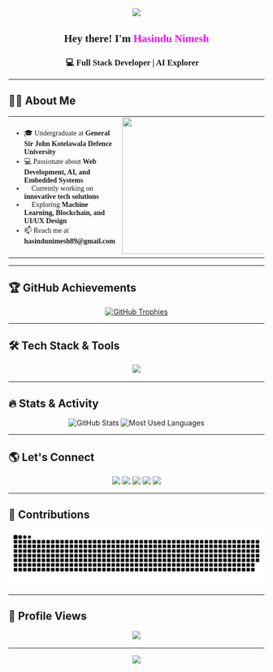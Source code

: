 <!-- 🎨 Futuristic Banner -->
<p align="center">
  <img src="https://capsule-render.vercel.app/api?type=waving&color=0:ff0000,100:0000ff&height=200&section=header&text=Welcome%20to%20My%20World!&fontSize=40&fontColor=fff&animation=fadeIn"/>
</p>

<h2 align="center" style="font-family: Consolas;">🚀 Hey there! I'm <span style="color:#ff00ff">Hasindu Nimesh</span> 👋</h2>
<h3 align="center" style="font-family: Consolas;">💻 Full Stack Developer | AI Explorer 🤖</h3>

---

## **👨‍💻 About Me**
<table>
<tr>
<td>
<ul style="font-family: Consolas;">
<li>🎓 Undergraduate at <b>General Sir John Kotelawala Defence University</b></li>
<li>💻 Passionate about <b>Web Development, AI, and Embedded Systems</b></li>
<li>🚀 Currently working on <b>innovative tech solutions</b></li>
<li>🌱 Exploring <b>Machine Learning, Blockchain, and UI/UX Design</b></li>
<li>📫 Reach me at <b>hasindunimesh89@gmail.com</b></li>
</ul>
</td>
<td>
<img src="https://images-wixmp-ed30a86b8c4ca887773594c2.wixmp.com/f/c83c004e-1370-4756-88e5-4071de797088/dgdq8br-09cc7ad6-a021-47a5-b0e0-917b12b0f7a7.gif?token=eyJ0eXAiOiJKV1QiLCJhbGciOiJIUzI1NiJ9.eyJzdWIiOiJ1cm46YXBwOjdlMGQxODg5ODIyNjQzNzNhNWYwZDQxNWVhMGQyNmUwIiwiaXNzIjoidXJuOmFwcDo3ZTBkMTg4OTgyMjY0MzczYTVmMGQ0MTVlYTBkMjZlMCIsIm9iaiI6W1t7InBhdGgiOiJcL2ZcL2M4M2MwMDRlLTEzNzAtNDc1Ni04OGU1LTQwNzFkZTc5NzA4OFwvZGdkcThici0wOWNjN2FkNi1hMDIxLTQ3YTUtYjBlMC05MTdiMTJiMGY3YTcuZ2lmIn1dXSwiYXVkIjpbInVybjpzZXJ2aWNlOmZpbGUuZG93bmxvYWQiXX0.tqRMtE-b2QiI2nnefNxSDMJvZCcYqFmq2ccg_Xfzqb8" width="480" height="270"/>
</td>
</tr>
</table>

---

## 🏆 **GitHub Achievements**
<p align="center">
  <a href="https://github.com/ryo-ma/github-profile-trophy">
    <img src="https://github-profile-trophy.vercel.app/?username=hasindunimesh&theme=darkhub&margin-w=8&no-bg=true" alt="GitHub Trophies"/>
  </a>
</p>

---

## 🛠️ **Tech Stack & Tools**
<p align="center">
  <img src="https://skillicons.dev/icons?i=html,css,js,python,java,cpp,nodejs,react,github,linux,postgres,mongodb,docker,kubernetes,qt,tensorflow,mysql,d3js,firebase,figma,arduino" />
</p>

---

## 🔥 **Stats & Activity**
<p align="center">
  <img src="https://github-readme-stats.vercel.app/api?username=HasinduNimesh&show_icons=true&theme=radical&hide_border=true" height="150" alt="GitHub Stats"/>
  <img src="https://github-readme-stats.vercel.app/api/top-langs?username=HasinduNimesh&layout=compact&theme=radical&hide_border=true" height="150" alt="Most Used Languages"/>
</p>


---

## 🌎 **Let's Connect**
<p align="center">
  <a href="https://www.instagram.com/hasindu_nimesh" target="_blank"><img src="https://img.shields.io/badge/Instagram-%23E4405F.svg?style=for-the-badge&logo=instagram&logoColor=white"/></a>
  <a href="https://discordapp.com/users/1182149229603471401" target="_blank"><img src="https://img.shields.io/badge/Discord-%237289DA.svg?style=for-the-badge&logo=discord&logoColor=white"/></a>
  <a href="mailto:hasindunimesh89@gmail.com" target="_blank"><img src="https://img.shields.io/badge/Gmail-%23D14836.svg?style=for-the-badge&logo=gmail&logoColor=white"/></a>
  <a href="https://www.linkedin.com/in/hasindu-nimesh-6457521b6/" target="_blank"><img src="https://img.shields.io/badge/LinkedIn-%230077B5.svg?style=for-the-badge&logo=linkedin&logoColor=white"/></a>
  <a href="https://www.facebook.com/hasindu.nimesh.94" target="_blank"><img src="https://img.shields.io/badge/Facebook-%231877F2.svg?style=for-the-badge&logo=facebook&logoColor=white"/></a>
</p>

---

## 🐍 **Contributions**
<p align="center">
  <img src="https://github.com/HasinduNimesh/HasinduNimesh/blob/output/github-contribution-grid-snake.svg" />
</p>

---

## 🎯 **Profile Views**
<p align="center">
  <img src="https://profile-counter.glitch.me/HasinduNimesh/count.svg?" />
</p>

---

<!-- 🎨 Futuristic Footer -->
<p align="center">
  <img src="https://capsule-render.vercel.app/api?type=waving&color=0:0000ff,100:ff0000&height=150&section=footer"/>
</p>
